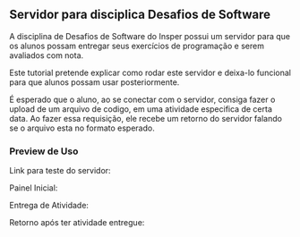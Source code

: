 ## Servidor para disciplica Desafios de Software

A disciplina de Desafios de Software do Insper possui um servidor para que os alunos possam entregar seus exercícios de programação e serem avaliados com nota.

Este tutorial pretende explicar como rodar este servidor e deixa-lo funcional para que alunos possam usar posteriormente.

É esperado que o aluno, ao se conectar com o servidor, consiga fazer o upload de um arquivo de codigo, em uma atividade especifica de certa data. Ao fazer essa requisição, ele recebe um retorno do servidor falando se o arquivo esta no formato esperado.

### Preview de Uso

Link para teste do servidor:

Painel Inicial:

Entrega de Atividade:

Retorno após ter atividade entregue:

